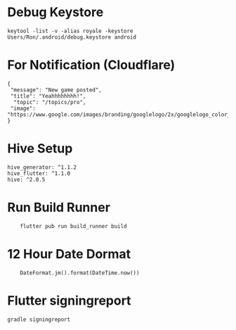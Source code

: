 # Debug Keystore
    keytool -list -v -alias royale -keystore Users/Ron/.android/debug.keystore android
 
# For Notification (Cloudflare) 
    {
     "message": "New game posted",
     "title": "Yeahhhhhhhh!",
      "topic": "/topics/pro",
     "image": "https://www.google.com/images/branding/googlelogo/2x/googlelogo_color_92x30dp.png"
    }

# Hive Setup
    hive_generator: ^1.1.2
    hive_flutter: ^1.1.0
    hive: ^2.0.5 


# Run Build Runner
        flutter pub run build_runner build

# 12 Hour Date Dormat
        DateFormat.jm().format(DateTime.now())

# Flutter signingreport
    gradle signingreport

